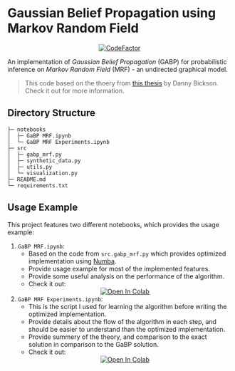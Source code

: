 # Gaussian Belief Propagation using Markov Random Field

<div align="center">
  
[![CodeFactor](https://www.codefactor.io/repository/github/lin-sinorodin/gaussian_belief_propagation/badge)](https://www.codefactor.io/repository/github/lin-sinorodin/gaussian_belief_propagation)

</div>
  
An implementation of _Gaussian Belief Propagation_ (GABP) for 
probabilistic inference on _Markov Random Field_ (MRF) - an 
undirected graphical model.

> This code based on the thoery from [this thesis](https://arxiv.org/abs/0811.2518) by Danny Bickson. Check it out for 
more information.

## Directory Structure

```
├─ notebooks
│  ├─ GaBP MRF.ipynb
│  └─ GaBP MRF Experiments.ipynb
├─ src
│  ├─ gabp_mrf.py
│  ├─ synthetic_data.py
│  ├─ utils.py
│  └─ visualization.py
├─ README.md
└─ requirements.txt
```

## Usage Example

This project features two different notebooks, which provides the usage example:

1. `GaBP MRF.ipynb`:
   * Based on the code from `src.gabp_mrf.py` which provides optimized implementation using [Numba](http://numba.pydata.org/).
   * Provide usage example for most of the implemented features.
   * Provide some useful analysis on the performance of the algorithm.
   * Check it out: 
   <div align="center">
    <a href="https://colab.research.google.com/github/Lin-Sinorodin/Gaussian_Belief_Propagation/blob/master/notebooks/GaBP%20MRF.ipynb"><img src="https://colab.research.google.com/assets/colab-badge.svg" alt="Open In Colab"></a>
    </div>
2. `GaBP MRF Experiments.ipynb`:
    * This is the script I used for learning the algorithm before writing the optimized implementation.
    * Provide details about the flow of the algorithm in each step, and should be easier to understand than the optimized implementation.
    * Provide summery of the theory, and comparison to the exact solution in comparison to the GaBP solution.
    * Check it out: 
   <div align="center">
    <a href="https://colab.research.google.com/github/Lin-Sinorodin/Gaussian_Belief_Propagation/blob/master/notebooks/GaBP%20MRF%20Experiments.ipynb"><img src="https://colab.research.google.com/assets/colab-badge.svg" alt="Open In Colab"></a>
    </div>
